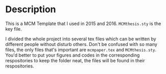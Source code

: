 # Description

This is a MCM Template that I used in 2015 and 2016. ``MCMthesis.sty`` is the key file. 

I divided the whole project into several tex files which can be written by different people without disturb others. Don't be confused with so many files, the only files that's important are ``mcmpaper.tex`` and ``MCMthesis.sty``. You'd better to put your figures and codes in the corresponding respositories to keep the folder neat, the files will be found in their respositories.
